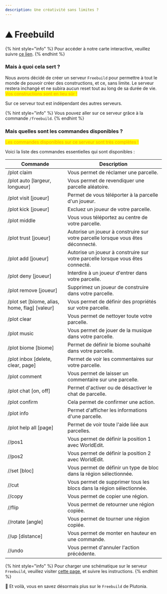```yaml
---
description: Une créativité sans limites ?
---
```


# ⛰️ Freebuild

{% hint style="info" %}
Pour accéder à notre carte interactive, veuillez suivre [ce lien](https://freebuild.plutonia-mc.fr/).
{% endhint %}

### Mais à quoi cela sert ?

Nous avons décidé de créer un serveur `Freebuild` pour permettre à tout le monde de pouvoir créer des constructions, et ce, sans limite. Le serveur restera inchangé et ne subira aucun reset tout au long de sa durée de vie. <mark style="color:orange;">Vos constructions sont en lieu sûr !</mark>

Sur ce serveur tout est indépendant des autres serveurs.

{% hint style="info" %}
Vous pouvez aller sur ce serveur grâce à la commande `/freebuild`.
{% endhint %}



### Mais quelles sont les commandes disponibles ?

<mark style="color:orange;">Les commandes disponibles sur ce serveur sont très complètes !</mark>

Voici la liste des commandes essentielles qui sont disponibles :

| Commande                                        | Description                                                                      |
| ----------------------------------------------- | -------------------------------------------------------------------------------- |
| /plot claim                                     | Vous permet de réclamer une parcelle.                                            |
| /plot auto \[largeur, longueur]                 | Vous permet de revendiquer une parcelle aléatoire.                               |
| /plot visit \[joueur]                           | Permet de vous téléporter à la parcelle d'un joueur.                             |
| /plot kick \[joueur]                            | Excluez un joueur de votre parcelle.                                             |
| /plot middle                                    | Vous vous téléportez au centre de votre parcelle.                                |
| /plot trust \[joueur]                           | Autorise un joueur à construire sur votre parcelle lorsque vous êtes déconnecté. |
| /plot add \[joueur]                             | Autorise un joueur à construire sur votre parcelle lorsque vous êtes connecté.   |
| /plot deny \[joueur]                            | Interdire à un joueur d'entrer dans votre parcelle.                              |
| /plot remove \[joueur]                          | Supprimez un joueur de construire dans votre parcelle.                           |
| /plot set \[biome, alias, home, flag] \[valeur] | Vous permet de définir des propriétés sur votre parcelle.                        |
| /plot clear                                     | Vous permet de nettoyer toute votre parcelle.                                    |
| /plot music                                     | Vous permet de jouer de la musique dans votre parcelle.                          |
| /plot biome \[biome]                            | Permet de définir le biome souhaité dans votre parcelle.                         |
| /plot inbox \[delete, clear, page]              | Permet de voir les commentaires sur votre parcelle.                              |
| /plot comment                                   | Vous permet de laisser un commentaire sur une parcelle.                          |
| /plot chat \[on, off]                           | Permet d'activer ou de désactiver le chat de parcelle.                           |
| /plot confirm                                   | Cela permet de confirmer une action.                                             |
| /plot info                                      | Permet d'afficher les informations d'une parcelle.                               |
| /plot help all \[page]                          | Permet de voir toute l'aide liée aux parcelles.                                  |
| //pos1                                          | Vous permet de définir la position 1 avec WorldEdit.                             |
| //pos2                                          | Vous permet de définir la position 2 avec WorldEdit.                             |
| //set \[bloc]                                   | Vous permet de définir un type de bloc dans la région sélectionnée.              |
| //cut                                           | Vous permet de supprimer tous les blocs dans la région sélectionnée.             |
| //copy                                          | Vous permet de copier une région.                                                |
| //flip                                          | Vous permet de retourner une région copiée.                                      |
| //rotate \[angle]                               | Vous permet de tourner une région copiée.                                        |
| //up \[distance]                                | Vous permet de monter en hauteur en une commande.                                |
| //undo                                          | Vous permet d'annuler l'action précédente.                                       |

{% hint style="info" %}
Pour charger une schématique sur le serveur `Freebuild`, veuillez visiter [cette page](https://schematics.plutonia-mc.fr/), et suivre les instructions.
{% endhint %}



🎉 Et voilà, vous en savez désormais plus sur le `Freebuild` de Plutonia.
